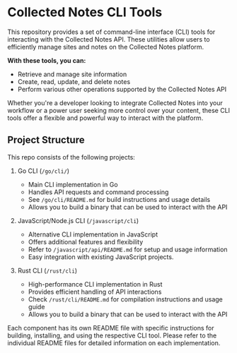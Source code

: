 # Collected Notes CLI Tools

This repository provides a set of command-line interface (CLI) tools for interacting with the Collected Notes API. These utilities allow users to efficiently manage sites and notes on the Collected Notes platform.

**With these tools, you can:**

- Retrieve and manage site information
- Create, read, update, and delete notes
- Perform various other operations supported by the Collected Notes API

Whether you're a developer looking to integrate Collected Notes into your workflow or a power user seeking more control over your content, these CLI tools offer a flexible and powerful way to interact with the platform.

## Project Structure

This repo consists of the following projects:

1. Go CLI (`/go/cli/`)
   - Main CLI implementation in Go
   - Handles API requests and command processing
   - See `/go/cli/README.md` for build instructions and usage details
   - Allows you to build a binary that can be used to interact with the API

2. JavaScript/Node.js CLI (`/javascript/cli`)
   - Alternative CLI implementation in JavaScript
   - Offers additional features and flexibility
   - Refer to `/javascript/api/README.md` for setup and usage information
   - Easy integration with existing JavaScript projects.

3. Rust CLI (`/rust/cli`)
   - High-performance CLI implementation in Rust
   - Provides efficient handling of API interactions
   - Check `/rust/cli/README.md` for compilation instructions and usage guide
   - Allows you to build a binary that can be used to interact with the API

Each component has its own README file with specific instructions for building, installing, and using the respective CLI tool. Please refer to the individual README files for detailed information on each implementation.
